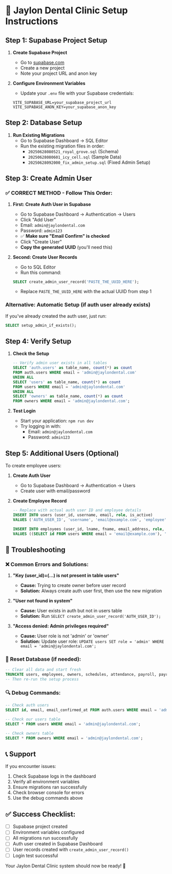 # 🚀 Jaylon Dental Clinic Setup Instructions

## Step 1: Supabase Project Setup

1. **Create Supabase Project**
   - Go to [supabase.com](https://supabase.com)
   - Create a new project
   - Note your project URL and anon key

2. **Configure Environment Variables**
   - Update your `.env` file with your Supabase credentials:
   ```env
   VITE_SUPABASE_URL=your_supabase_project_url
   VITE_SUPABASE_ANON_KEY=your_supabase_anon_key
   ```

## Step 2: Database Setup

1. **Run Existing Migrations**
   - Go to Supabase Dashboard → SQL Editor
   - Run the existing migration files in order:
     - `20250628080521_royal_grove.sql` (Schema)
     - `20250628080601_icy_cell.sql` (Sample Data)
     - `20250628092000_fix_admin_setup.sql` (Fixed Admin Setup)

## Step 3: Create Admin User

### ✅ **CORRECT METHOD - Follow This Order:**

1. **First: Create Auth User in Supabase**
   - Go to Supabase Dashboard → Authentication → Users
   - Click "Add User"
   - Email: `admin@jaylondental.com`
   - Password: `admin123`
   - ✅ **Make sure "Email Confirm" is checked**
   - Click "Create User"
   - **Copy the generated UUID** (you'll need this)

2. **Second: Create User Records**
   - Go to SQL Editor
   - Run this command:
   ```sql
   SELECT create_admin_user_record('PASTE_THE_UUID_HERE');
   ```
   - Replace `PASTE_THE_UUID_HERE` with the actual UUID from step 1

### Alternative: Automatic Setup (if auth user already exists)

If you've already created the auth user, just run:
```sql
SELECT setup_admin_if_exists();
```

## Step 4: Verify Setup

1. **Check the Setup**
   ```sql
   -- Verify admin user exists in all tables
   SELECT 'auth.users' as table_name, count(*) as count 
   FROM auth.users WHERE email = 'admin@jaylondental.com'
   UNION ALL
   SELECT 'users' as table_name, count(*) as count 
   FROM users WHERE email = 'admin@jaylondental.com'
   UNION ALL
   SELECT 'owners' as table_name, count(*) as count 
   FROM owners WHERE email = 'admin@jaylondental.com';
   ```

2. **Test Login**
   - Start your application: `npm run dev`
   - Try logging in with:
     - Email: `admin@jaylondental.com`
     - Password: `admin123`

## Step 5: Additional Users (Optional)

To create employee users:

1. **Create Auth User**
   - Go to Supabase Dashboard → Authentication → Users
   - Create user with email/password

2. **Create Employee Record**
   ```sql
   -- Replace with actual auth user ID and employee details
   INSERT INTO users (user_id, username, email, role, is_active) 
   VALUES ('AUTH_USER_ID', 'username', 'email@example.com', 'employee', true);
   
   INSERT INTO employees (user_id, lname, fname, email_address, role, position, department, hourly_rate, hire_date, status)
   VALUES ((SELECT id FROM users WHERE email = 'email@example.com'), 'LastName', 'FirstName', 'email@example.com', 'Employee', 'Position', 'Department', 20.00, CURRENT_DATE, 'Active');
   ```

## 🔧 Troubleshooting

### ❌ **Common Errors and Solutions:**

1. **"Key (user_id)=(...) is not present in table users"**
   - **Cause:** Trying to create owner before user record
   - **Solution:** Always create auth user first, then use the new migration

2. **"User not found in system"**
   - **Cause:** User exists in auth but not in users table
   - **Solution:** Run `SELECT create_admin_user_record('AUTH_USER_ID');`

3. **"Access denied: Admin privileges required"**
   - **Cause:** User role is not 'admin' or 'owner'
   - **Solution:** Update user role: `UPDATE users SET role = 'admin' WHERE email = 'admin@jaylondental.com';`

### 🔄 **Reset Database (if needed):**

```sql
-- Clear all data and start fresh
TRUNCATE users, employees, owners, schedules, attendance, payroll, payroll_deductions CASCADE;
-- Then re-run the setup process
```

### 🔍 **Debug Commands:**

```sql
-- Check auth users
SELECT id, email, email_confirmed_at FROM auth.users WHERE email = 'admin@jaylondental.com';

-- Check our users table
SELECT * FROM users WHERE email = 'admin@jaylondental.com';

-- Check owners table
SELECT * FROM owners WHERE email = 'admin@jaylondental.com';
```

## 📞 Support

If you encounter issues:
1. Check Supabase logs in the dashboard
2. Verify all environment variables
3. Ensure migrations ran successfully
4. Check browser console for errors
5. Use the debug commands above

## ✅ **Success Checklist:**

- [ ] Supabase project created
- [ ] Environment variables configured
- [ ] All migrations run successfully
- [ ] Auth user created in Supabase Dashboard
- [ ] User records created with `create_admin_user_record()`
- [ ] Login test successful

Your Jaylon Dental Clinic system should now be ready! 🎉